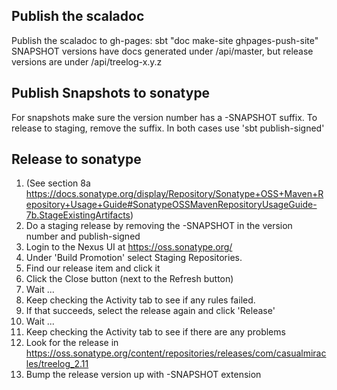 Publish the scaladoc
----
Publish the scaladoc to gh-pages: sbt "doc make-site ghpages-push-site"
   SNAPSHOT versions have docs generated under /api/master, but release versions are under /api/treelog-x.y.z

Publish Snapshots to sonatype
----
  For snapshots make sure the version number has a -SNAPSHOT suffix. To release to staging, remove the suffix.
  In both cases use 'sbt publish-signed'

Release to sonatype
----
  1. (See section 8a https://docs.sonatype.org/display/Repository/Sonatype+OSS+Maven+Repository+Usage+Guide#SonatypeOSSMavenRepositoryUsageGuide-7b.StageExistingArtifacts)
  1. Do a staging release by removing the -SNAPSHOT in the version number and publish-signed
  1.	Login to the Nexus UI at https://oss.sonatype.org/
  1. Under 'Build Promotion' select Staging Repositories.
  1.	Find our release item and click it
  1. Click the Close button (next to the Refresh button)
  1. Wait ...
  1. Keep checking the Activity tab to see if any rules failed.
  1. If that succeeds, select the release again and click 'Release'
  1. Wait ...
  1. Keep checking the Activity tab to see if there are any problems
  1. Look for the release in https://oss.sonatype.org/content/repositories/releases/com/casualmiracles/treelog_2.11
  1. Bump the release version up with -SNAPSHOT extension

